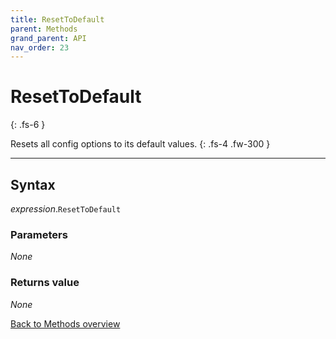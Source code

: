 ```yaml
---
title: ResetToDefault
parent: Methods
grand_parent: API
nav_order: 23
---
```


# ResetToDefault
{: .fs-6 }

Resets all config options to its default values.
{: .fs-4 .fw-300 }

---

## Syntax

*expression*.`ResetToDefault`

### Parameters

_None_

### Returns value

_None_

[Back to Methods overview](https://ws-garcia.github.io/VBA-CSV-interface/api/methods/)